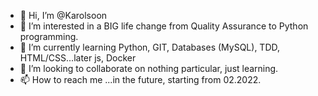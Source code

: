 - 👋 Hi, I’m @Karolsoon
- 👀 I’m interested in a BIG life change from Quality Assurance to Python programming.
- 🌱 I’m currently learning Python, GIT, Databases (MySQL), TDD, HTML/CSS...later js, Docker
- 💞️ I’m looking to collaborate on nothing particular, just learning.
- 📫 How to reach me ...in the future, starting from 02.2022.

<!---
Karolsoon/Karolsoon is a ✨ special ✨ repository because its `README.md` (this file) appears on your GitHub profile.
You can click the Preview link to take a look at your changes.
--->
